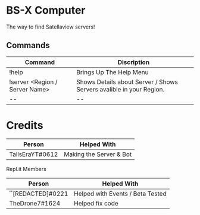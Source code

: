 BS-X Computer
=============
The way to find Satellaview servers!

Commands
--------
| Command | Discription |
|--|--|
| !help | Brings Up The Help Menu |
| !server <Region / Server Name> | Shows Details about Server / Shows Servers avalible in your Region.
|--|--|

Credits
=======

| Person | Helped With |
|--|--|
|TailsEraYT#0612|Making the Server & Bot|


Repl.it Members

| Person | Helped With |
|--------|-------------|
| ٴٴ[REDACTED]#0221 | Helped with Events / Beta Tested |
| TheDrone7#1624 | Helped fix code |
